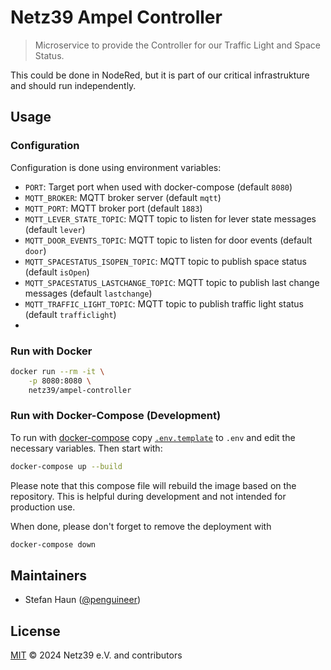 # Netz39 Ampel Controller

> Microservice to provide the Controller for our Traffic Light and Space Status.

This could be done in NodeRed, but it is part of our critical infrastrukture and should
run independently.

## Usage

### Configuration

Configuration is done using environment variables:

* `PORT`: Target port when used with docker-compose (default `8080`)
* `MQTT_BROKER`: MQTT broker server (default `mqtt`)
* `MQTT_PORT`: MQTT broker port (default `1883`)
* `MQTT_LEVER_STATE_TOPIC`: MQTT topic to listen for lever state messages (default `lever`)
* `MQTT_DOOR_EVENTS_TOPIC`: MQTT topic to listen for door events (default `door`)
* `MQTT_SPACESTATUS_ISOPEN_TOPIC`: MQTT topic to publish space status (default `isOpen`)
* `MQTT_SPACESTATUS_LASTCHANGE_TOPIC`: MQTT topic to publish last change messages (default `lastchange`)
* `MQTT_TRAFFIC_LIGHT_TOPIC`: MQTT topic to publish traffic light status (default `trafficlight`)
* 
### Run with Docker

```bash
docker run --rm -it \
    -p 8080:8080 \
    netz39/ampel-controller
```

### Run with Docker-Compose (Development)

To run with [docker-compose](https://docs.docker.com/compose/) copy  [`.env.template`](.env.template) to `.env` and edit the necessary variables. Then start with:

```bash
docker-compose up --build
```

Please note that this compose file will rebuild the image based on the repository. This is helpful during development and not intended for production use.

When done, please don't forget to remove the deployment with
```bash
docker-compose down
```

## Maintainers

* Stefan Haun ([@penguineer](https://github.com/penguineer))


## License

[MIT](LICENSE.txt) © 2024 Netz39 e.V. and contributors
